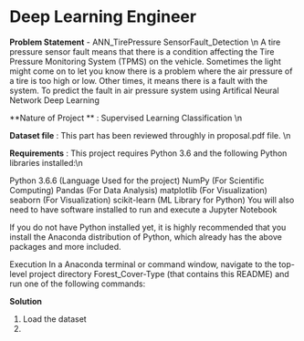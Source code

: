 # Deep Learning Engineer



**Problem Statement** - ANN_TirePressure SensorFault_Detection \n 
A tire pressure sensor fault means that there is a condition affecting the Tire Pressure Monitoring System (TPMS) on the vehicle. Sometimes the light might come on to let you know there is a problem where the air pressure of a tire is too high or low. Other times, it means there is a fault with the system.
To predict the fault in air pressure system using Artifical Neural Network Deep Learning

**Nature of Project ** : Supervised Learning Classification \n 

**Dataset file** :  This part has been reviewed throughly in proposal.pdf file. \n

**Requirements** :  This project requires Python 3.6 and the following Python libraries installed:\n 

Python 3.6.6 (Language Used for the project) NumPy (For Scientific Computing) Pandas (For Data Analysis) matplotlib (For Visualization) seaborn (For Visualization) scikit-learn (ML Library for Python) You will also need to have software installed to run and execute a Jupyter Notebook

If you do not have Python installed yet, it is highly recommended that you install the Anaconda distribution of Python, which already has the above packages and more included.

Execution In a Anaconda terminal or command window, navigate to the top-level project directory Forest_Cover-Type (that contains this README) and run one of the following commands:

**Solution**
1. Load the dataset
2. 
